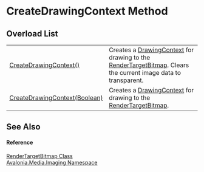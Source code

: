 # CreateDrawingContext Method


## Overload List
<table>
<tr>
<td><a href="M_Avalonia_Media_Imaging_RenderTargetBitmap_CreateDrawingContext">CreateDrawingContext()</a></td>
<td>Creates a <a href="T_Avalonia_Media_DrawingContext">DrawingContext</a> for drawing to the <a href="T_Avalonia_Media_Imaging_RenderTargetBitmap">RenderTargetBitmap</a>. Clears the current image data to transparent.</td>
</tr>
<tr>
<td><a href="M_Avalonia_Media_Imaging_RenderTargetBitmap_CreateDrawingContext_1">CreateDrawingContext(Boolean)</a></td>
<td>Creates a <a href="T_Avalonia_Media_DrawingContext">DrawingContext</a> for drawing to the <a href="T_Avalonia_Media_Imaging_RenderTargetBitmap">RenderTargetBitmap</a>.</td>
</tr>
</table>

## See Also


#### Reference
<a href="T_Avalonia_Media_Imaging_RenderTargetBitmap">RenderTargetBitmap Class</a>  
<a href="N_Avalonia_Media_Imaging">Avalonia.Media.Imaging Namespace</a>  

